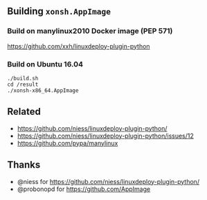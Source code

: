 ## Building `xonsh.AppImage`
### Build on manylinux2010 Docker image (PEP 571)

https://github.com/xxh/linuxdeploy-plugin-python

### Build on Ubuntu 16.04
```shell script
./build.sh
cd /result
./xonsh-x86_64.AppImage
```

## Related
* https://github.com/niess/linuxdeploy-plugin-python/
* https://github.com/niess/linuxdeploy-plugin-python/issues/12 
* https://github.com/pypa/manylinux

## Thanks
* @niess for https://github.com/niess/linuxdeploy-plugin-python/
* @probonopd for https://github.com/AppImage
